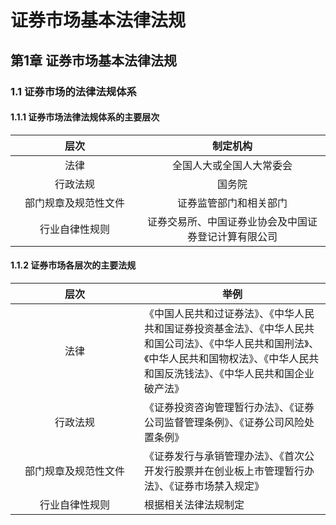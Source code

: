 # 证券市场基本法律法规
## 第1章 证券市场基本法律法规
### 1.1 证券市场的法律法规体系
#### 1.1.1 证券市场法律法规体系的主要层次
<table style="width:100%">
  <thead>
    <tr>
      <th style="text-align:center;width:190px;">层次</th>
      <th style="text-align:center">制定机构</th>
    </tr>
  </thead>
  <tbody>
    <tr>
      <td style="text-align:center">法律</td>
      <td style="text-align:center">全国人大或全国人大常委会</td>
    </tr>
    <tr>
      <td style="text-align:center">行政法规</td>
      <td style="text-align:center">国务院</td>
    </tr>
    <tr>
      <td style="text-align:center">部门规章及规范性文件</td>
      <td style="text-align:center">证券监管部门和相关部门</td>
    </tr>
    <tr>
      <td style="text-align:center">行业自律性规则</td>
      <td style="text-align:center">证券交易所、中国证券业协会及中国证券登记计算有限公司</td>
    </tr>
  </tbody>
</table>

#### 1.1.2 证券市场各层次的主要法规
<table style="width:100%">
  <thead>
    <tr>
      <th style="text-align:center;width:190px;">层次</th>
      <th style="text-align:center">举例</th>
    </tr>
  </thead>
  <tbody>
    <tr>
      <td style="text-align:center">法律</td>
      <td style="text-align:left">《中国人民共和过证券法》、《中华人民共和国证券投资基金法》、《中华人民共和国公司法》、《中华人民共和国刑法》、《中华人民共和国物权法》、《中华人民共和国反洗钱法》、《中华人民共和国企业破产法》</td>
    </tr>
    <tr>
      <td style="text-align:center">行政法规</td>
      <td style="text-align:left">《证券投资咨询管理暂行办法》、《证券公司监督管理条例》、《证券公司风险处置条例》</td>
    </tr>
    <tr>
      <td style="text-align:center">部门规章及规范性文件</td>
      <td style="text-align:left">《证券发行与承销管理办法》、《首次公开发行股票并在创业板上市管理暂行办法》、《证券市场禁入规定》</td>
    </tr>
    <tr>
      <td style="text-align:center">行业自律性规则</td>
      <td style="text-align:left">根据相关法律法规制定</td>
    </tr>
  </tbody>
</table>
